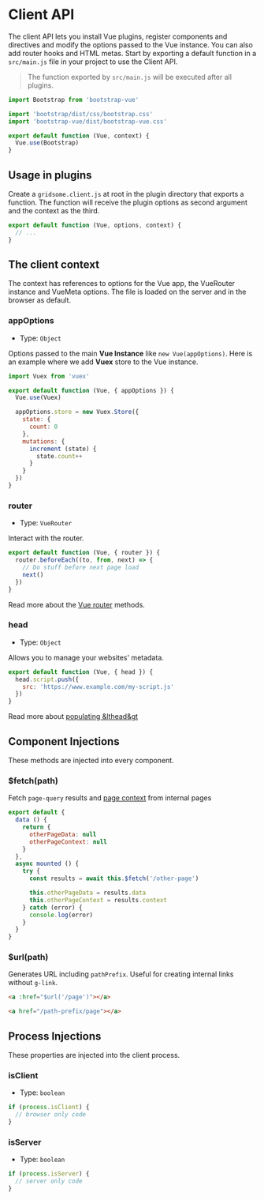 # Client API

The client API lets you install Vue plugins, register components and directives and modify the options passed to the Vue instance. You can also add router hooks and HTML metas. Start by exporting a default function in a `src/main.js` file in your project to use the Client API.

> The function exported by `src/main.js` will be executed after all plugins.

```js
import Bootstrap from 'bootstrap-vue'

import 'bootstrap/dist/css/bootstrap.css'
import 'bootstrap-vue/dist/bootstrap-vue.css'

export default function (Vue, context) {
  Vue.use(Bootstrap)
}
```

## Usage in plugins

Create a `gridsome.client.js` at root in the plugin directory that exports a function. The function will receive the plugin options as second argument and the context as the third.

```js
export default function (Vue, options, context) {
  // ...
}
```

## The client context

The context has references to options for the Vue app, the VueRouter instance and VueMeta options. The file is loaded on the server and in the browser as default.

### appOptions

- Type: `Object`

Options passed to the main **Vue Instance** like `new Vue(appOptions)`.
Here is an example where we add **Vuex** store to the Vue instance.

```js
import Vuex from 'vuex'

export default function (Vue, { appOptions }) {
  Vue.use(Vuex)

  appOptions.store = new Vuex.Store({
    state: {
      count: 0
    },
    mutations: {
      increment (state) {
        state.count++
      }
    }
  })
}
```

### router

- Type: `VueRouter`

Interact with the router.

```js
export default function (Vue, { router }) {
  router.beforeEach((to, from, next) => {
    // Do stuff before next page load
    next()
  })
}
```

Read more about the [Vue router](https://router.vuejs.org/api/#router-instance-methods) methods.

### head

- Type: `Object`

Allows you to manage your websites' metadata.

```js
export default function (Vue, { head }) {
  head.script.push({
    src: 'https://www.example.com/my-script.js'
  })
}
```

Read more about [populating &lthead&gt](/docs/head/)

## Component Injections

These methods are injected into every component.

### $fetch(path)

Fetch `page-query` results and [page context](http://localhost:8080/docs/pages-api#the-page-context) from internal pages

```js
export default {
  data () {
    return {
      otherPageData: null
      otherPageContext: null
    }
  },
  async mounted () {
    try {
      const results = await this.$fetch('/other-page')

      this.otherPageData = results.data
      this.otherPageContext = results.context
    } catch (error) {
      console.log(error)
    }
  }
}
```

### $url(path)

Generates URL including `pathPrefix`. Useful for creating internal links without `g-link`.

```html
<a :href="$url('/page')"></a>
```

```html
<a href="/path-prefix/page"></a>
```

## Process Injections

These properties are injected into the client process.

### isClient

- Type: `boolean`

```js
if (process.isClient) {
  // browser only code
}
```

### isServer

- Type: `boolean`

```js
if (process.isServer) {
  // server only code
}
```

